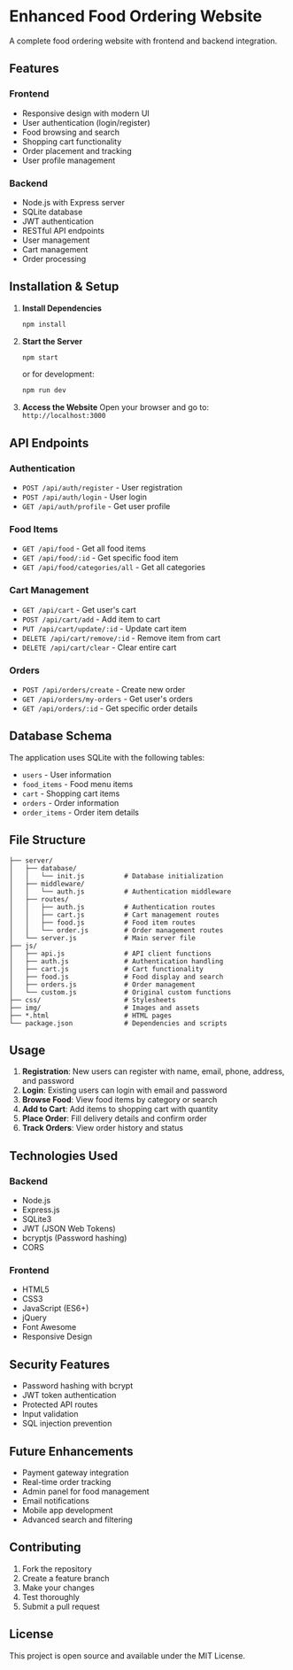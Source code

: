 # Enhanced Food Ordering Website

A complete food ordering website with frontend and backend integration.

## Features

### Frontend
- Responsive design with modern UI
- User authentication (login/register)
- Food browsing and search
- Shopping cart functionality
- Order placement and tracking
- User profile management

### Backend
- Node.js with Express server
- SQLite database
- JWT authentication
- RESTful API endpoints
- User management
- Cart management
- Order processing

## Installation & Setup

1. **Install Dependencies**
   ```bash
   npm install
   ```

2. **Start the Server**
   ```bash
   npm start
   ```
   or for development:
   ```bash
   npm run dev
   ```

3. **Access the Website**
   Open your browser and go to: `http://localhost:3000`

## API Endpoints

### Authentication
- `POST /api/auth/register` - User registration
- `POST /api/auth/login` - User login
- `GET /api/auth/profile` - Get user profile

### Food Items
- `GET /api/food` - Get all food items
- `GET /api/food/:id` - Get specific food item
- `GET /api/food/categories/all` - Get all categories

### Cart Management
- `GET /api/cart` - Get user's cart
- `POST /api/cart/add` - Add item to cart
- `PUT /api/cart/update/:id` - Update cart item
- `DELETE /api/cart/remove/:id` - Remove item from cart
- `DELETE /api/cart/clear` - Clear entire cart

### Orders
- `POST /api/orders/create` - Create new order
- `GET /api/orders/my-orders` - Get user's orders
- `GET /api/orders/:id` - Get specific order details

## Database Schema

The application uses SQLite with the following tables:
- `users` - User information
- `food_items` - Food menu items
- `cart` - Shopping cart items
- `orders` - Order information
- `order_items` - Order item details

## File Structure

```
├── server/
│   ├── database/
│   │   └── init.js          # Database initialization
│   ├── middleware/
│   │   └── auth.js          # Authentication middleware
│   ├── routes/
│   │   ├── auth.js          # Authentication routes
│   │   ├── cart.js          # Cart management routes
│   │   ├── food.js          # Food item routes
│   │   └── order.js         # Order management routes
│   └── server.js            # Main server file
├── js/
│   ├── api.js               # API client functions
│   ├── auth.js              # Authentication handling
│   ├── cart.js              # Cart functionality
│   ├── food.js              # Food display and search
│   ├── orders.js            # Order management
│   └── custom.js            # Original custom functions
├── css/                     # Stylesheets
├── img/                     # Images and assets
├── *.html                   # HTML pages
└── package.json             # Dependencies and scripts
```

## Usage

1. **Registration**: New users can register with name, email, phone, address, and password
2. **Login**: Existing users can login with email and password
3. **Browse Food**: View food items by category or search
4. **Add to Cart**: Add items to shopping cart with quantity
5. **Place Order**: Fill delivery details and confirm order
6. **Track Orders**: View order history and status

## Technologies Used

### Backend
- Node.js
- Express.js
- SQLite3
- JWT (JSON Web Tokens)
- bcryptjs (Password hashing)
- CORS

### Frontend
- HTML5
- CSS3
- JavaScript (ES6+)
- jQuery
- Font Awesome
- Responsive Design

## Security Features

- Password hashing with bcrypt
- JWT token authentication
- Protected API routes
- Input validation
- SQL injection prevention

## Future Enhancements

- Payment gateway integration
- Real-time order tracking
- Admin panel for food management
- Email notifications
- Mobile app development
- Advanced search and filtering

## Contributing

1. Fork the repository
2. Create a feature branch
3. Make your changes
4. Test thoroughly
5. Submit a pull request

## License

This project is open source and available under the MIT License.